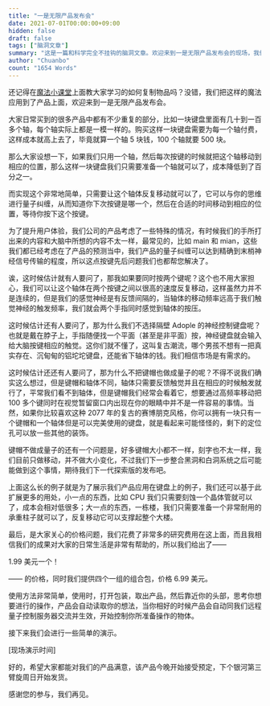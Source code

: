 ```yaml
---
title: "一是无限产品发布会"
date: 2021-07-01T00:00:00+09:00
hidden: false
draft: false
tags: ["脑洞文章"]
summary: "这是一篇和科学完全不挂钩的脑洞文章。欢迎来到一是无限产品发布会的现场，我们将要在今天的发布会上发布一款基于量子纠缠的无限复制产品，它可以实现只用一个轴体就可以使用整块键盘、只用一个晶体管就可以运行整个 CPU，机不可失，为什么不来试试。"
author: "Chuanbo"
count: "1654 Words"
---
```


还记得在[魔法小课堂](https://timegg.top/posts/20201107-magic/)上面教大家学习的如何复制物品吗？没错，我们把这样的魔法应用到了产品上面，欢迎来到一是无限产品发布会。

大家日常买到的很多产品中都有不少重复的部分，比如一块键盘里面有几十到一百多个轴，每个轴实际上都是一模一样的。购买这样一块键盘需要为每一个轴付费，这样成本就高上去了，毕竟就算一个轴 5 块钱，100 个轴就要 500 块。

那么大家设想一下，如果我们只用一个轴，然后每次按键的时候就把这个轴移动到相应的位置，那么这样一块键盘我们只需要准备一个轴就可以了，成本降低到了百分之一。

而实现这个非常地简单，只需要让这个轴体反复移动就可以了，它可以与你的思维进行量子纠缠，从而知道你下次按键是哪一个，然后在合适的时间移动到相应的位置，等待你按下这个按键。

为了提升用户体验，我们公司的产品考虑了一些特殊的情况，有时候我们的手所打出来的内容和大脑中所想的内容不太一样，最常见的，比如 main 和 mian，这些我们都已经考虑在了产品的预测当中，我们产品的量子纠缠可以达到精确到末梢神经信号传输的程度，所以这点按键先后问题我们也都帮您解决了。

诶，这时候估计就有人要问了，那我如果要同时按两个键呢？这个也不用大家担心，我们可以让这个轴体在两个按键之间以很高的速度反复移动，这样虽然力并不是连续的，但是我们的感觉神经是有反馈间隔的，当轴体的移动频率远高于我们触觉神经的触发频率，我们就会两个手指同时感觉到轴体的按压。

这时候估计还有人要问了，那为什么我们不选择隔壁 Adople 的神经控制键盘呢？也就是戴在脖子上，手指随便找一个平面（甚至是非平面）按，神经键盘就会输入给大脑按键相应的触觉。这你们就不懂了，这叫复古潮流，哪个男孩不想有一把真实存在、沉甸甸的铝坨坨键盘，还能省下轴体的钱。我们相信市场是有需求的。

这时候估计还还有人要问了，那为什么不把键帽也做成量子的呢？不得不说我们确实这么想过，但是键帽和轴体不同，轴体只需要反馈触觉并且在相应的时候触发就行了，平常我们看不到轴体，但是键帽我们经常会看着它，想要通过高频率移动把 100 多个键同时在视觉暂留窗口内出现在你的眼睛中并不是一件容易的事情。当然，如果你比较喜欢这种 2077 年的复古的赛博朋克风格，你可以拥有一块只有一个键帽和一个轴体但是可以完美使用的键盘，就是看起来可能怪怪的，剩下的定位孔可以放一些其他的装饰。

键帽不做成量子的还有一个问题是，好多键帽大小都不一样，刻字也不太一样，我们目前只做移动，并不做大小变化，不过我们下一步整合黑洞和白洞系统之后可能能做到这个事情，期待我们下一代探索版的发布吧。

上面这么长的例子就是为了展示我们产品应用在键盘上的例子，我们还可以基于此扩展更多的用处，小一点的东西，比如 CPU 我们只需要刻蚀一个晶体管就可以了，成本会相对低很多；大一点的东西，一栋楼，我们只需要准备一个非常耐用的承重柱子就可以了，反复移动它可以支撑起整个大楼。

最后，是大家关心的价格问题，我们花费了非常多的研究费用在这上面，而且我相信我们的成果对大家的日常生活是非常有帮助的，所以我们给出了——

1.99 美元一个！

—— 的价格，同时我们提供四个一组的组合包，价格 6.99 美元。

使用方法非常简单，使用时，打开包装，取出产品，然后靠近你的头部，思考你想要进行的操作，产品会自动读取你的想法，当你相好的时候产品会自动同我们远程量子控制服务器交流并生效，开始控制你所准备操作的物体。

接下来我们会进行一些简单的演示。

[现场演示时间]

好的，希望大家都能对我们的产品满意，该产品今晚开始接受预定，下个银河第三臂旋周日开始发货。

感谢您的参与，我们再见。